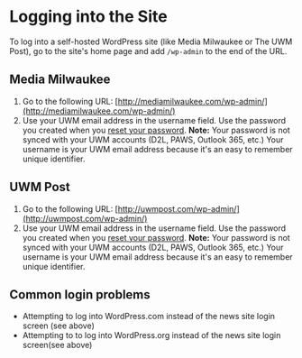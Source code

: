 # Logging into the Site

To log into a self-hosted WordPress site \(like Media Milwaukee or The UWM Post\), go to the site's home page and add `/wp-admin` to the end of the URL. 

## Media Milwaukee

1. Go to the following URL: [http://mediamilwaukee.com/wp-admin/](http://mediamilwaukee.com/wp-admin/)
2. Use your UWM email address in the username field. Use the password you created when you [reset your password](/accessing-the-news-site/resetting-your-password.md). **Note:** Your password is not synced with your UWM accounts \(D2L, PAWS, Outlook 365, etc.\) Your username is your UWM email address because it's an easy to remember unique identifier. 

## UWM Post

1. Go to the following URL: [http://uwmpost.com/wp-admin/](http://uwmpost.com/wp-admin/)
2. Use your UWM email address in the username field. Use the password you created when you [reset your password](/accessing-the-news-site/resetting-your-password.md). **Note:** Your password is not synced with your UWM accounts \(D2L, PAWS, Outlook 365, etc.\) Your username is your UWM email address because it's an easy to remember unique identifier. 


## Common login problems

* Attempting to log into WordPress.com instead of the news site login screen \(see above\)
* Attempting to to log into WordPress.org instead of the news site login screen\(see above\)



